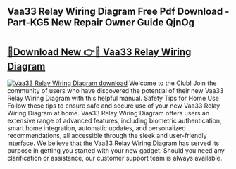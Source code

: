 ## Vaa33 Relay Wiring Diagram Free Pdf Download - Part-KG5 New Repair Owner Guide QjnOg

# <h2><a href="http://dfo4xk.blite.top/?on=Vaa33+Relay+Wiring+Diagram">🔗Download New 👉🔴 Vaa33 Relay Wiring Diagram</a></h2>

[![Vaa33 Relay Wiring Diagram download](https://i.imgur.com/lujVjoI.png)](http://dfo4xk.blite.top/?on=Vaa33+Relay+Wiring+Diagram)
Welcome to the Club! Join the community of users who have discovered the potential of their new Vaa33 Relay Wiring Diagram with this helpful manual. Safety Tips for Home Use Follow these tips to ensure safe and secure use of your new Vaa33 Relay Wiring Diagram at home. Vaa33 Relay Wiring Diagram offers users an extensive range of advanced features, including biometric authentication, smart home integration, automatic updates, and personalized recommendations, all accessible through the sleek and user-friendly interface. We believe that the Vaa33 Relay Wiring Diagram has served its purpose in getting you started with your new gadget. Should you need any clarification or assistance, our customer support team is always available.
